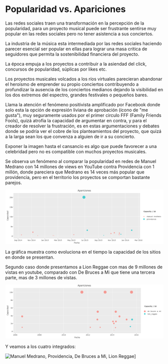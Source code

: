 # Popularidad  vs. Apariciones

Las redes sociales traen una transformación en la percepción de la popularidad, para un proyecto musical puede ser frustrante sentirse muy popular en las redes sociales pero no tener asistencia a sus conciertos.

La industria de la música esta intermediada por las redes sociales haciendo parecer esencial ser popular en ellas para lograr una masa critica de seguidores que permita la sostenibilidad financiera del proyecto.

La época empuja a los proyectos a contribuir a la asiendad del click, concursos de popularidad, súplicas por likes etc.

Los proyectos musicales volcados a los ríos virtuales parecieran abandonar el heroísmo de emprender su propio conciertos contribuyendo a profundizar la ausencia de los conciertos medianos dejando la visibilidad en los dos extremos del espectro, grandes festivales o pequeños bares.

Llama la atención el fenómeno positivista amplificado por Facebook donde solo esta la  opción de expresión liviana de aprobación (ícono de "me gusta"), muy seguramente usados por el primer circulo FFF (Family Friends Fools), quizá atrofia la capacidad de argumentar en contra, y para el creador de resolver la frustración, es en estas argumentaciones y debates donde se podría ver el cobre de los planteamientos del proyecto, que quizá a la larga sean los que convenza a alguien de ir a su concierto.

Exponer la imagen hasta el cansancio es algo que puede favorecer a una celebridad pero no es compatible con muchos proyectos musicales.

Se observa un fenómeno al comparar la popularidad en redes de Manuel Medrano con 14 millones de views en YouTube contra Providencia con 1 millón, donde pareciera que Medrano es 14 veces más popular que providencia, pero en el territorio los proyectos se comportan bastante parejos.

![Providencia vs Manuel Medrano](images/providencia_vs_medrano.png)

La gráfica muestra como evoluciona en el tiempo la capacidad de los sitios en donde se presentan.

Segundo caso donde presentamos a Lion Reggae con mas de 9 millones de vistas en youtube, comparado con De Bruces a Mi que tiene una tercera parte, mas de 3 millones de vistas.

![De Bruces a Mi vs Lion Reggae](images/de_bruces_a_mi_vs_lion_reggae.png)

Y veamos a los cuatro integrados:

![Manuel Medrano, Providencia, De Bruces a Mi, Lion Reggae](providencia_medrano_dbam_lion.png)]
